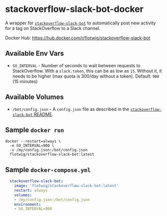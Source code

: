 # stackoverflow-slack-bot-docker

A wrapper for [`stackoverflow-slack-bot`][stackoverflow-slack-bot] to automatically post new activity for a tag on StackOverflow to a Slack channel.

Docker Hub: https://hub.docker.com/r/flotwig/stackoverflow-slack-bot

## Available Env Vars

* `SO_INTERVAL` - Number of seconds to wait between requests to StackOverflow. With a `slack.token`, this can be as low as `15`. Without it, it needs to be higher (max quota is 300/day without a token). Default: `900` (15 minutes)

## Available Volumes

* `/bot/config.json` - A `config.json` file as described in the [`stackoverflow-slack-bot` README][stackoverflow-slack-bot].

## Sample `docker run`

```shell
docker --restart=always \
  -e SO_INTERVAL=900 \
  -v /my/config.json:/bot/config.json
  flotwig/stackoverflow-slack-bot:latest
```

## Sample `docker-compose.yml`

```yml
  stackoverflow-slack-bot:
    image: 'flotwig/stackoverflow-slack-bot:latest'
    restart: always
    volumes:
    - /my/config.json:/bot/config.json
    environment:
    - SO_INTERVAL=900
```

[stackoverflow-slack-bot]: https://github.com/ldez/stackoverflow-slack-bot
